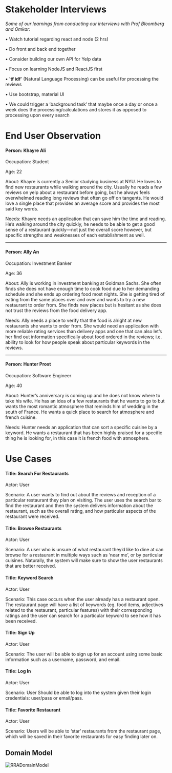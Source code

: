 # Stakeholder Interviews

*Some of our learnings from conducting our interviews with Prof Bloomberg and Omkar:*

• Watch tutorial regarding react and node (2 hrs)

• Do front and back end together

• Consider building our own API for Yelp data

• Focus on learning NodeJS and ReactJS first

• '**tf idf**' (Natural Language Processing) can be useful for processing the reviews

• Use bootstrap, material UI

• We could trigger a ‘background task’ that maybe once a day or once a week does the processing/calculations and stores it as opposed to processing upon every search


# End User Observation

#### Person: Khayre Ali

Occupation: Student

Age: 22

About: Khayre is currently a Senior studying business at NYU. He loves to find new restaurants while walking around the city. Usually he reads a few reviews on yelp about a restaurant before going, but he always feels overwhelmed reading long reviews that often go off on tangents. He would love a single place that provides an average score and provides the most said key words.

Needs: Khayre needs an application that can save him the time and reading. He’s walking around the city quickly, he needs to be able to get a good sense of a restaurant quickly—not just the overall score however, but specific strengths and weaknesses of each establishment as well. 

----------------------------------------------
#### Person: Ally An

Occupation: Investment Banker

Age: 36

About: Ally is working in investment banking at Goldman Sachs. She often finds she does not have enough time to cook food due to her demanding schedule and she ends up ordering food most nights. She is getting tired of eating from the same places over and over and wants to try a new restaurant to order from. She finds new places but is hesitant as she does not trust the reviews from the food delivery app.

Needs: Ally needs a place to verify that the food is alright at new restaurants she wants to order from. She would need an application with more reliable rating services than delivery apps and one that can also let’s her find out information specifically about food ordered in the reviews; i.e. ability to look for how people speak about particular keywords in the reviews.

----------------------------------------------
#### Person: Hunter Prost

Occupation: Software Engineer

Age: 40

About: Hunter’s anniversary is coming up and he does not know where to take his wife. He has an idea of a few restaurants that he wants to go to but wants the most romantic atmosphere that reminds him of wedding in the south of France. He wants a quick place to search for atmosphere and french cuisine.

Needs: Hunter needs an application that can sort a specific cuisine by a keyword. He wants a restaurant that has been highly praised for a specific thing he is looking for, in this case it is french food with atmosphere.




# Use Cases

#### Title: Search For Restaurants
Actor: User

Scenario: A user wants to find out about the reviews and reception of a particular restaurant they plan on visiting. The user uses the search bar to find the restaurant and then the system delivers information about the restaurant, such as the overall rating, and how particular aspects of the restaurant were received. 

#### Title: Browse Restaurants
Actor: User

Scenario: A user who is unsure of what restaurant they’d like to dine at can browse for a restaurant in multiple ways such as ‘near me’, or by particular cuisines. Naturally, the system will make sure to show the user restaurants that are better received.

#### Title: Keyword Search
Actor: User

Scenario: This case occurs when the user already has a restaurant open. The restaurant page will have a list of keywords (eg. food items, adjectives related to the restaurant, particular features) with their corresponding ratings and the user can search for a particular keyword to see how it has been received.

#### Title: Sign Up
Actor: User

Scenario: The user will be able to sign up for an account using some basic information such as a username, password, and email.

#### Title: Log In
Actor: User

Scenario: User Should be able to log into the system given their login credentials: user/pass or email/pass.

#### Title: Favorite Restaurant
Actor: User

Scenario: Users will be able to ‘star’ restaurants from the restaurant page, which will be saved in their favorite restaurants for easy finding later on.


## Domain Model
![RRADomainModel](https://github.com/nyu-software-engineering/fall-2019-restaurant-reviews/blob/master/RRADomainModel.jpg)
